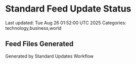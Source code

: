 # Standard Feed Update Status
Last updated: Tue Aug 26 01:52:00 UTC 2025
Categories: technology,business,world

## Feed Files Generated

Generated by Standard Updates Workflow
